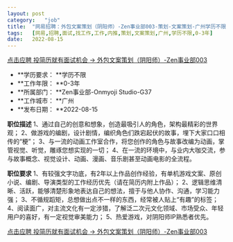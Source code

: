 ```yaml
---
layout:	post
category:	"job"
title:	"网易招聘：外包文案策划（阴阳师）-Zen事业部003-策划-文案策划-广州学历不限0-3年"
tags:	[网易,招聘,面试,找工作,工作,内推,策划,文案策划,广州,学历不限,0-3年]
date:	2022-08-15
---
```


[点击应聘 投简历就有面试机会 -> 外包文案策划（阴阳师）-Zen事业部003](http://mobile.bole.netease.com/bole/boleDetail?id=37738&employeeId=346f03c3cda5f04c&key=all)



- **学历要求： **学历不限
- **工作年限： **0-3年
- **所属部门： **Zen事业部-Onmyoji Studio-G37
- **工作城市： **广州
- **发布日期： **2022-08-15



**职位描述**
1、通过自己的创意和想象，创造最吸引人的角色，架构最精彩的世界观；
2、做游戏的编剧，设计剧情，编织角色们跌宕起伏的故事，埋下大家口口相传的“梗”；
3、与一流的动画工作室合作，将您创作的角色与故事改编为动画，掌管视觉、听觉，雕琢您想实现的一切；
4、在一流的环境中，与业内大咖交流，参与故事概念、视觉设计、动画、漫画、音乐剧甚至动画电影的全流程。




**职位要求**
1、有较强文字功底，有2年以上作品创作经验，有单机游戏文案、原创小说、编剧、导演类型的工作经历优先（请在简历内附上作品）；
2、逻辑思维清晰、活跃，能够清楚形象地表达自己的想法，擅于与他人协作、沟通，学习能力强；
3、不循规蹈矩，总想做出点不一样的东西，经常被人贴上“有趣”的标签；
4、阅读面广，对主流文化有一定涉猎，了解泛二次元文化领域、市场受众、年轻用户的喜好，有一定视觉审美能力；
5、热爱游戏，对阴阳师IP熟悉者优先。



[点击应聘 投简历就有面试机会 -> 外包文案策划（阴阳师）-Zen事业部003](http://mobile.bole.netease.com/bole/boleDetail?id=37738&employeeId=346f03c3cda5f04c&key=all)